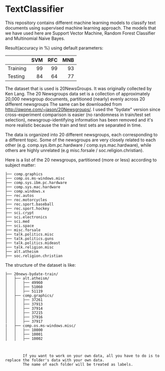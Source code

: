 # TextClassifier
This repository contains different machine learning models to classify text documents using supervised machine learning approach.
The models that we have used here are Support Vector Machine, Random Forest Classifier and Multinomial Naive Bayes.

Result(accuracy in %) using default parameters: 

|               |SVM     | RFC   |MNB   |
| ------------- |-------:| -----:|-----:|
| Training      | 99     | 99    |93    |
| Testing       | 84     | 64    | 77   |


The dataset that is used is 20NewsGroups. It was originally collected by Ken Lang.
The 20 Newsgroups data set is a collection of approximately 20,000 newsgroup documents, partitioned (nearly) evenly across 20 different newsgroups
The same can be downloaded from http://qwone.com/~jason/20Newsgroups/. I used the "bydate" version since cross-experiment comparison is easier (no randomness in train/test set selection), newsgroup-identifying information has been removed and it's more realistic because the train and test sets are separated in time.

The data is organized into 20 different newsgroups, each corresponding to a different topic.
Some of the newsgroups are very closely related to each other (e.g. comp.sys.ibm.pc.hardware / comp.sys.mac.hardware), while others are highly unrelated (e.g misc.forsale / soc.religion.christian).

Here is a list of the 20 newsgroups, partitioned (more or less) according to subject matter: 
    
    ├── comp.graphics
    ├── comp.os.ms-windows.misc
    ├── comp.sys.ibm.pc.hardware
    ├── comp.sys.mac.hardware
    ├── comp.windows.x
    ├── rec.autos
    ├── rec.motorcycles
    ├── rec.sport.baseball
    ├── rec.sport.hockey
    ├── sci.crypt
    ├── sci.electronics
    ├── sci.med
    ├── sci.space
    ├── misc.forsale
    ├── talk.politics.misc
    ├── talk.politics.guns
    ├── talk.politics.mideast
    ├── talk.religion.misc
    ├── alt.atheism
    ├── soc.religion.christian

The structure of the dataset is like:

    ├── 20news-bydate-train/
    │   ├── alt.atheism/
    │   │   ├── 49960
    │   │   ├── 51060
    │   │   ├── 51119
    │   ├── comp.graphics/
    │   │   ├── 37261
    │   │   ├── 37913
    │   │   ├── 37914
    │   │   ├── 37215
    │   │   ├── 37916
    │   │   ├── 37917    
    |   ├── comp.os.ms-windows.misc/
    │   │   ├── 10000
    │   │   ├── 10001
    │   │   ├── 10002



            If you want to work on your own data, all you have to do is to replace the folder's data with your own data.
            The name of each folder will be treated as labels.
